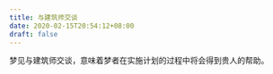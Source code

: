 ```yaml
---
title: 与建筑师交谈
date: 2020-02-15T20:54:12+08:00
draft: false
---
```


梦见与建筑师交谈，意味着梦者在实施计划的过程中将会得到贵人的帮助。<br>
